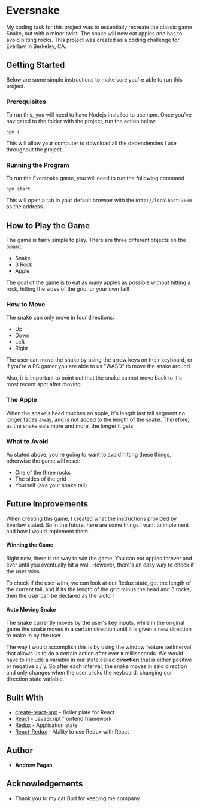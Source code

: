 # Eversnake

My coding task for this project was to essentially recreate the classic game Snake, but with a minor twist. The snake will now eat apples and has to avoid hitting rocks. This project was created as a coding challenge for Everlaw in Berkeley, CA.

## Getting Started

Below are some simple instructions to make sure you're able to run this project.

### Prerequisites

To run this, you will need to have Nodejs installed to use npm. Once you've navigated to the folder with the project, run the action below.

```
npm i
```

This will allow your computer to download all the dependencies I use throughout the project.

### Running the Program

To run the Eversnake game, you will need to run the following command

```
npm start
```

This will open a tab in your default browser with the `http://localhost:3000` as the address.

## How to Play the Game

The game is fairly simple to play. There are three different objects on the board:

- Snake
- 3 Rock
- Apple

The goal of the game is to eat as many apples as possible without hitting a rock, hitting the sides of the grid, or your own tail!

### How to Move

The snake can only move in four directions:

- Up
- Down
- Left
- Right

The user can move the snake by using the arrow keys on their keyboard, or if you're a PC gamer you are able to us "WASD" to move the snake around.

Also, it is important to point out that the snake cannot move back to it's most recent spot after moving.

### The Apple

When the snake's head touches an apple, it's length last tail segment no longer fades away, and is not added to the length of the snake. Therefore, as the snake eats more and more, the longer it gets.

### What to Avoid

As stated above, you're going to want to avoid hitting these things, otherwise the game will reset:

- One of the three rocks
- The sides of the grid
- Yourself (aka your snake tail)

## Future Improvements

When creating this game, I created what the instructions provided by Everlaw stated. So in the future, here are some things I want to implement and how I would implement them.

#### Winning the Game

Right now, there is no way to win the game. You can eat apples forever and ever until you eventually hit a wall. However, there's an easy way to check if the user wins.

To check if the user wins, we can look at our Redux state, get the length of the current tail, and if its the length of the grid minus the head and 3 rocks, then the user can be declared as the victor!

#### Auto Moving Snake

The snake currently moves by the user's key inputs, while in the original game the snake moves in a certain direction until it is given a new direction to make in by the user.

The way I would accomplish this is by using the window feature setInterval that allows us to do a certain action after ever **x** milliseconds. We would have to include a variable in our state called **direction** that is either positive or negative x / y. So after each interval, the snake moves in said direction and only changes when the user clicks the keyboard, changing our direction state variable.

## Built With

- [create-react-app](https://github.com/facebook/create-react-app) - Boiler plate for React
- [React](https://reactjs.org/) - JavaScript frontend framework
- [Redux](https://redux.js.org/) - Application state
- [React-Redux](https://github.com/reduxjs/react-redux) - Ability to use Redux with React

## Author

- **Andrew Pagan**

## Acknowledgements

- Thank you to my cat Bud for keeping me company
